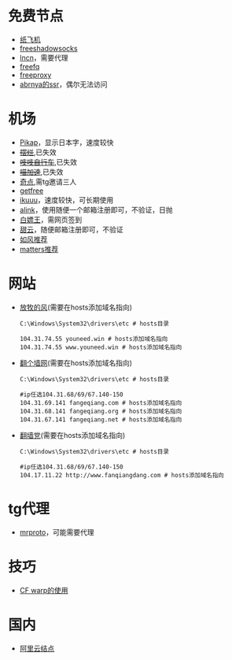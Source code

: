 # 免费节点
* [纸飞机](https://zfjvpn.gitbook.io/123/)
* [freeshadowsocks](https://my.freeshadowsocks.org/#portfolios)
* [lncn](https://lncn.org/)，需要代理
* [freefq](https://raw.fastgit.org/freefq/free/master/v2)
* [freeproxy](https://raw.fastgit.org/learnhard-cn/free_proxy_ss/main/free)
* [abrnya的ssr](https://www.abrnya.com/ssr/clash.yaml)，偶尔无法访问


# 机场
* [Pikap](https://pikap.me)，显示日本字，速度较快
* ~~[摆烂](https://ayyy.space)~~,已失效
* ~~[吱吱自行车](https://zhizhi.bike)~~,已失效
* ~~[喵加速](https://www.miaorelay.com)~~,已失效
* [奇点](https://qd.freev2ray.xyz),需tg邀请三人
* [getfree](https://getfree.cloud)
* [ikuuu](https://ikuuu.live/auth/login)，速度较快，可长期使用
* [alink](https://alink123.com/#/login)，使用随便一个邮箱注册即可，不验证，日抛
* [白嫖王](https://bpyun.live)，需网页签到
* [甜云](https://sweetcloud.top/#/login)，随便邮箱注册即可，不验证
* [如风推荐](https://blog.iljw.me/2019/05/ssr-free.html?m=1)
* [matters推荐](https://matters.news/@looklookworld/%E5%85%8D%E8%B4%B9%E7%99%BD%E5%AB%96%E5%85%AC%E7%9B%8A%E6%9C%BA%E5%9C%BA%E5%90%88%E9%9B%86ssr-v2ray-%E5%85%8D%E8%B4%B9vpn-bafyreiey7ytog5fxt2buxwafyojjmwxyea7g3j36abqv7sav56h5simqme)

# 网站
* [放牧的风](https://www.youneed.win/)(需要在hosts添加域名指向)
    ```
    C:\Windows\System32\drivers\etc # hosts目录

    104.31.74.55 youneed.win # hosts添加域名指向
    104.31.74.55 www.youneed.win # hosts添加域名指向
    ```

* [翻个墙网](https://fangeqiang.com/)(需要在hosts添加域名指向)
    ```
    C:\Windows\System32\drivers\etc # hosts目录

    #ip任选104.31.68/69/67.140-150
    104.31.69.141 fangeqiang.com # hosts添加域名指向
    104.31.68.141 fangeqiang.org # hosts添加域名指向
    104.31.67.141 fangeqiang.net # hosts添加域名指向
    ```

* [翻墙党](http://www.fanqiangdang.com/)(需要在hosts添加域名指向)
    ```
    C:\Windows\System32\drivers\etc # hosts目录

    #ip任选104.31.68/69/67.140-150
    104.17.11.22 http://www.fanqiangdang.com # hosts添加域名指向
    ```

# tg代理
* [mrproto](https://mtproto.cc/)，可能需要代理

# 技巧
* [CF warp的使用](https://blog.on-cloud.cloud/archives/28)

# 国内
* [阿里云结点](https://www.abskoop.com/5303/)